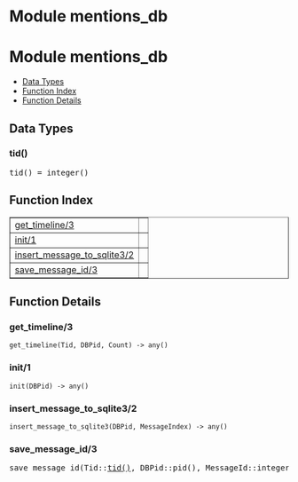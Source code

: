 Module mentions_db
==================


<h1>Module mentions_db</h1>

* [Data Types](#types)
* [Function Index](#index)
* [Function Details](#functions)







<h2><a name="types">Data Types</a></h2>





<h3 class="typedecl"><a name="type-tid">tid()</a></h3>




<pre>tid() = integer()</pre>


<h2><a name="index">Function Index</a></h2>



<table width="100%" border="1" cellspacing="0" cellpadding="2" summary="function index"><tr><td valign="top"><a href="#get_timeline-3">get_timeline/3</a></td><td></td></tr><tr><td valign="top"><a href="#init-1">init/1</a></td><td></td></tr><tr><td valign="top"><a href="#insert_message_to_sqlite3-2">insert_message_to_sqlite3/2</a></td><td></td></tr><tr><td valign="top"><a href="#save_message_id-3">save_message_id/3</a></td><td></td></tr></table>




<h2><a name="functions">Function Details</a></h2>


<a name="get_timeline-3"></a>

<h3>get_timeline/3</h3>





`get_timeline(Tid, DBPid, Count) -> any()`

<a name="init-1"></a>

<h3>init/1</h3>





`init(DBPid) -> any()`

<a name="insert_message_to_sqlite3-2"></a>

<h3>insert_message_to_sqlite3/2</h3>





`insert_message_to_sqlite3(DBPid, MessageIndex) -> any()`

<a name="save_message_id-3"></a>

<h3>save_message_id/3</h3>





<pre>save_message_id(Tid::<a href="#type-tid">tid()</a>, DBPid::pid(), MessageId::integer()) -> {ok, MessageId::integer()}</pre>
<br></br>


